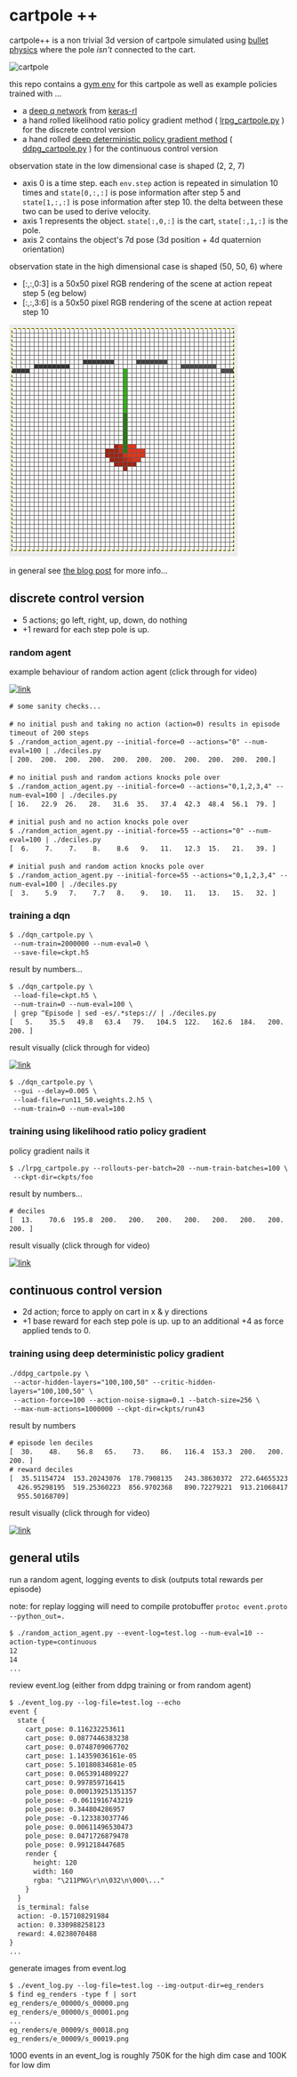 # cartpole ++

cartpole++ is a non trivial 3d version of cartpole 
simulated using [bullet physics](http://bulletphysics.org/) where the pole _isn't_ connected to the cart.

![cartpole](cartpole.png)

this repo contains a [gym env](https://gym.openai.com/) for this cartpole as well as example policies trained with ...

* a [deep q network](https://www.cs.toronto.edu/~vmnih/docs/dqn.pdf) from [keras-rl](https://github.com/matthiasplappert/keras-rl)
* a hand rolled likelihood ratio policy gradient method ( [lrpg_cartpole.py](lrpg_cartpole.py) ) for the discrete control version
* a hand rolled [deep deterministic policy gradient method](http://arxiv.org/abs/1509.02971) ( [ddpg_cartpole.py](ddpg_cartpole.py) ) for the continuous control version

observation state in the low dimensional case is shaped (2, 2, 7)
* axis 0 is a time step. each `env.step` action is repeated in simulation 10 times and `state[0,:,:]` is pose information after step 5 and `state[1,:,:]` is pose information after step 10. the delta between these two can be used to derive velocity.
* axis 1 represents the object. `state[:,0,:]` is the cart, `state[:,1,:]` is the pole.
* axis 2 contains the object's 7d pose (3d position + 4d quaternion orientation)

observation state in the high dimensional case is shaped (50, 50, 6) where
* [:,:,0:3] is a 50x50 pixel RGB rendering of the scene at action repeat step 5 (eg below)
* [:,:,3:6] is a 50x50 pixel RGB rendering of the scene at action repeat step 10

![eg_render](eg_render.png)

in general see [the blog post](http://matpalm.com/blog/cartpole_plus_plus/) for more info...

## discrete control version

* 5 actions; go left, right, up, down, do nothing
* +1 reward for each step pole is up.

### random agent

example behaviour of random action agent (click through for video)

[![link](https://img.youtube.com/vi/buSAT-3Q8Zs/0.jpg)](https://www.youtube.com/watch?v=buSAT-3Q8Zs)

```
# some sanity checks...

# no initial push and taking no action (action=0) results in episode timeout of 200 steps
$ ./random_action_agent.py --initial-force=0 --actions="0" --num-eval=100 | ./deciles.py 
[ 200.  200.  200.  200.  200.  200.  200.  200.  200.  200.  200.]

# no initial push and random actions knocks pole over
$ ./random_action_agent.py --initial-force=0 --actions="0,1,2,3,4" --num-eval=100 | ./deciles.py
[ 16.   22.9  26.   28.   31.6  35.   37.4  42.3  48.4  56.1  79. ]

# initial push and no action knocks pole over
$ ./random_action_agent.py --initial-force=55 --actions="0" --num-eval=100 | ./deciles.py
[  6.    7.    7.    8.    8.6   9.   11.   12.3  15.   21.   39. ]

# initial push and random action knocks pole over
$ ./random_action_agent.py --initial-force=55 --actions="0,1,2,3,4" --num-eval=100 | ./deciles.py 
[  3.    5.9   7.    7.7   8.    9.   10.   11.   13.   15.   32. ]
```

### training a dqn

```
$ ./dqn_cartpole.py \
 --num-train=2000000 --num-eval=0 \
 --save-file=ckpt.h5
```

result by numbers...

```
$ ./dqn_cartpole.py \
 --load-file=ckpt.h5 \
 --num-train=0 --num-eval=100 \
 | grep ^Episode | sed -es/.*steps:// | ./deciles.py 
[   5.    35.5   49.8   63.4   79.   104.5  122.   162.6  184.   200.   200. ]
```

result visually (click through for video)

[![link](https://img.youtube.com/vi/zteyMIvhn1U/0.jpg)](https://www.youtube.com/watch?v=zteyMIvhn1U)

```
$ ./dqn_cartpole.py \
 --gui --delay=0.005 \
 --load-file=run11_50.weights.2.h5 \
 --num-train=0 --num-eval=100
```

### training using likelihood ratio policy gradient

policy gradient nails it

```
$ ./lrpg_cartpole.py --rollouts-per-batch=20 --num-train-batches=100 \
 --ckpt-dir=ckpts/foo
```

result by numbers...

```
# deciles
[  13.    70.6  195.8  200.   200.   200.   200.   200.   200.   200.   200. ]
```

result visually (click through for video)

[![link](https://img.youtube.com/vi/aricda9gs2I/0.jpg)](https://www.youtube.com/watch?v=aricda9gs2I)

## continuous control version

* 2d action; force to apply on cart in x & y directions
* +1 base reward for each step pole is up. up to an additional +4 as force applied tends to 0.

### training using deep deterministic policy gradient

```
./ddpg_cartpole.py \
 --actor-hidden-layers="100,100,50" --critic-hidden-layers="100,100,50" \
 --action-force=100 --action-noise-sigma=0.1 --batch-size=256 \
 --max-num-actions=1000000 --ckpt-dir=ckpts/run43
```

result by numbers

```
# episode len deciles
[  30.    48.    56.8   65.    73.    86.   116.4  153.3  200.   200.   200. ]
# reward deciles
[  35.51154724  153.20243076  178.7908135   243.38630372  272.64655323
  426.95298195  519.25360223  856.9702368   890.72279221  913.21068417
  955.50168709]
```

result visually (click through for video)

[![link](https://img.youtube.com/vi/8X05GA5ZKvQ/0.jpg)](https://www.youtube.com/watch?v=8X05GA5ZKvQ)


## general utils

run a random agent, logging events to disk (outputs total rewards per episode)

note: for replay logging will need to compile protobuffer `protoc event.proto --python_out=.`

```
$ ./random_action_agent.py --event-log=test.log --num-eval=10 --action-type=continuous
12
14
...
```

review event.log (either from ddpg training or from random agent)

```
$ ./event_log.py --log-file=test.log --echo
event {
  state {
    cart_pose: 0.116232253611
    cart_pose: 0.0877446383238
    cart_pose: 0.0748709067702
    cart_pose: 1.14359036161e-05
    cart_pose: 5.10180834681e-05
    cart_pose: 0.0653914809227
    cart_pose: 0.997859716415
    pole_pose: 0.000139251351357
    pole_pose: -0.0611916743219
    pole_pose: 0.344804286957
    pole_pose: -0.123383037746
    pole_pose: 0.00611496530473
    pole_pose: 0.0471726879478
    pole_pose: 0.991218447685
    render {
      height: 120
      width: 160
      rgba: "\211PNG\r\n\032\n\000\..."
    }
  }
  is_terminal: false
  action: -0.157108291984
  action: 0.330988258123
  reward: 4.0238070488
}
...
```

generate images from event.log

```
$ ./event_log.py --log-file=test.log --img-output-dir=eg_renders
$ find eg_renders -type f | sort
eg_renders/e_00000/s_00000.png
eg_renders/e_00000/s_00001.png
...
eg_renders/e_00009/s_00018.png
eg_renders/e_00009/s_00019.png
```

1000 events in an event_log is roughly 750K for the high dim case and 100K for low dim